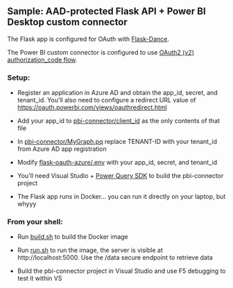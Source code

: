 ## Sample: AAD-protected Flask API + Power BI Desktop custom connector

The Flask app is configured for OAuth with [Flask-Dance](https://flask-dance.readthedocs.io/en/latest/providers.html#module-flask_dance.contrib.azure).

The Power BI custom connector is configured to use [OAuth2 (v2) authorization_code flow](https://docs.microsoft.com/en-us/azure/active-directory/develop/v2-oauth2-auth-code-flow).

### Setup:

* Register an application in Azure AD and obtain the app_id, secret, and tenant_id. You'll also need to configure a redirect URL value of https://oauth.powerbi.com/views/oauthredirect.html

* Add your app_id to [pbi-connector/client_id](pbi-connector/client_id) as the only contents of that file

* In [pbi-connector/MyGraph.pq](pbi-connector/MyGraph.pq) replace TENANT-ID with your tenant_id from Azure AD app registration

* Modify [flask-oauth-azure/.env](flask-oauth-azure/.env) with your app_id, secret, and tenant_id

* You'll need Visual Studio + [Power Query SDK](https://marketplace.visualstudio.com/items?itemName=Dakahn.PowerQuerySDK) to build the pbi-connector project

* The Flask app runs in Docker... you can run it directly on your laptop, but whyyy

### From your shell:

* Run [build.sh](build.sh) to build the Docker image

* Run [run.sh](run.sh) to run the image, the server is visible at http://localhost:5000. Use the /data secure endpoint to retrieve data

* Build the pbi-connector project in Visual Studio and use F5 debugging to test it within VS